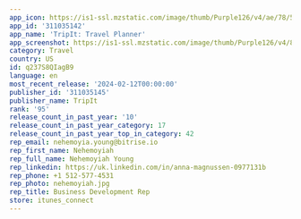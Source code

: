 ```yaml
---
app_icon: https://is1-ssl.mzstatic.com/image/thumb/Purple126/v4/ae/78/5f/ae785fbe-36ff-91af-0d91-4d821f075dba/AppIcon-0-0-1x_U007emarketing-0-7-0-85-220.png/1024x1024bb.png
app_id: '311035142'
app_name: 'TripIt: Travel Planner'
app_screenshot: https://is1-ssl.mzstatic.com/image/thumb/Purple126/v4/81/dd/ca/81ddca4e-abf3-3525-c24b-8c9a6d99b9f0/2d505679-78c6-4df9-b0b5-7042c4e66425_en-US_iPhone_11_Pro_Max_01_3Dview.png/1242x2688bb.png
category: Travel
country: US
id: q237S8QIagB9
language: en
most_recent_release: '2024-02-12T00:00:00'
publisher_id: '311035145'
publisher_name: TripIt
rank: '95'
release_count_in_past_year: '10'
release_count_in_past_year_category: 17
release_count_in_past_year_top_in_category: 42
rep_email: nehemoyia.young@bitrise.io
rep_first_name: Nehemoyiah
rep_full_name: Nehemoyiah Young
rep_linkedin: https://uk.linkedin.com/in/anna-magnussen-0977131b
rep_phone: +1 512-577-4531
rep_photo: nehemoyiah.jpg
rep_title: Business Development Rep
store: itunes_connect
---
```

